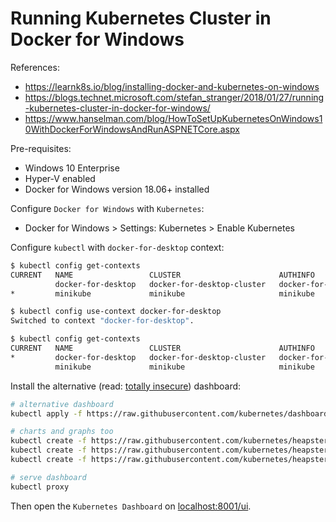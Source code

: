 # Running Kubernetes Cluster in Docker for Windows

References:
- https://learnk8s.io/blog/installing-docker-and-kubernetes-on-windows
- https://blogs.technet.microsoft.com/stefan_stranger/2018/01/27/running-kubernetes-cluster-in-docker-for-windows/
- https://www.hanselman.com/blog/HowToSetUpKubernetesOnWindows10WithDockerForWindowsAndRunASPNETCore.aspx

Pre-requisites:
- Windows 10 Enterprise
- Hyper-V enabled
- Docker for Windows version 18.06+ installed

Configure `Docker for Windows` with `Kubernetes`:
- Docker for Windows > Settings: Kubernetes > Enable Kubernetes

Configure `kubectl` with `docker-for-desktop` context:
```bash
$ kubectl config get-contexts
CURRENT   NAME                 CLUSTER                      AUTHINFO
          docker-for-desktop   docker-for-desktop-cluster   docker-for-desktop
*         minikube             minikube                     minikube

$ kubectl config use-context docker-for-desktop
Switched to context "docker-for-desktop".

$ kubectl config get-contexts
CURRENT   NAME                 CLUSTER                      AUTHINFO
*         docker-for-desktop   docker-for-desktop-cluster   docker-for-desktop
          minikube             minikube                     minikube
```

Install the alternative (read: [totally insecure](https://github.com/kubernetes/dashboard/wiki/Installation?WT.mc_id=-blog-scottha#recommended-setup)) dashboard:
```bash
# alternative dashboard
kubectl apply -f https://raw.githubusercontent.com/kubernetes/dashboard/master/src/deploy/alternative/kubernetes-dashboard.yaml

# charts and graphs too
kubectl create -f https://raw.githubusercontent.com/kubernetes/heapster/master/deploy/kube-config/influxdb/influxdb.yaml
kubectl create -f https://raw.githubusercontent.com/kubernetes/heapster/master/deploy/kube-config/influxdb/heapster.yaml
kubectl create -f https://raw.githubusercontent.com/kubernetes/heapster/master/deploy/kube-config/influxdb/grafana.yaml

# serve dashboard
kubectl proxy
```

Then open the `Kubernetes Dashboard` on [localhost:8001/ui](http://localhost:8001/api/v1/namespaces/kube-system/services/http:kubernetes-dashboard:/proxy/#!/overview?namespace=default).
